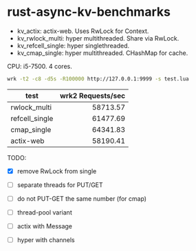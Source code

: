 # rust-async-kv-benchmarks

- kv_actix: actix-web. Uses RwLock for Context.
- kv_rwlock_multi: hyper multithreaded. Share via RwLock.
- kv_refcell_single: hyper singlethreaded.
- kv_cmap_single: hyper multithreaded. CHashMap for cache.

CPU: i5-7500. 4 cores.

```bash
wrk -t2 -c8 -d5s -R100000 http://127.0.0.1:9999 -s test.lua
```

| test           | wrk2 Requests/sec | 
| -------------- | ----------------: |
| rwlock_multi   | 58713.57          |
| refcell_single | 61477.69          |
| cmap_single    | 64341.83          |
| actix-web      | 58190.41          |

TODO:
- [x] remove RwLock from single
- [ ] separate threads for PUT/GET
- [ ] do not PUT-GET the same number (for cmap)
- [ ] thread-pool variant
- [ ] actix with Message
- [ ] hyper with channels

